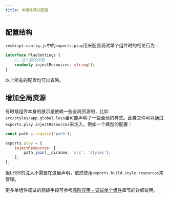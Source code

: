 ```yaml
---
title: 单组件调试配置
---
```


## 配置结构

`reskript.config.js`中的`exports.play`用来配置调试单个组件时的相关行为：

```ts
interface PlaySettings {
    // 注入额外资源
    readonly injectResources: string[];
}
```

以上所有的配置均可以省略。

## 增加全局资源

有时候组件本身的展示是依赖一些全局资源的，比如`src/styles/app.global.less`里可能声明了一些全局的样式。此类文件可以通过`exports.play.injectResources`来注入，例如一个典型的配置：

```js
const path = require('path');

exports.play = {
    injectResources: [
        path.join(__diranme, 'src', 'styles'),
    ],
};
```

但LESS的注入不需要在这里声明，依然使用`exports.build.style.resources`来管理。

更多单组件调试的高级手段可参考[高阶应用 - 调试单个组件](../advanced/debug-component)章节的详细说明。
